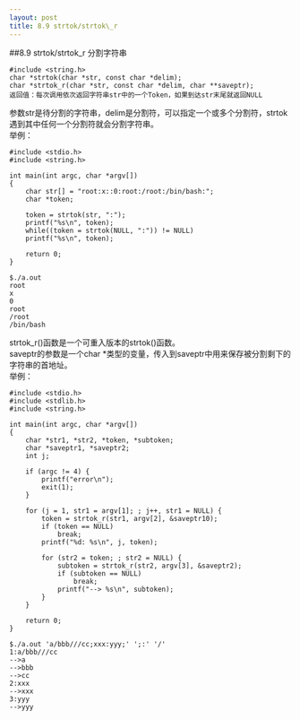 ```yaml
---
layout: post
title: 8.9 strtok/strtok\_r
---
```


##8.9 strtok/strtok\_r
分割字符串

	#include <string.h>
	char *strtok(char *str, const char *delim);
	char *strtok_r(char *str, const char *delim, char **saveptr);
	返回值：每次调用依次返回字符串str中的一个Token，如果到达str末尾就返回NULL

参数str是待分割的字符串，delim是分割符，可以指定一个或多个分割符，strtok遇到其中任何一个分割符就会分割字符串。<br>
举例：

	#include <stdio.h>
	#include <string.h>

	int main(int argc, char *argv[])
	{
		char str[] = "root:x::0:root:/root:/bin/bash:";
		char *token;

		token = strtok(str, ":");
		printf("%s\n", token);
		while((token = strtok(NULL, ":")) != NULL)
		printf("%s\n", token);

		return 0;
	}

	$./a.out
	root
	x
	0
	root
	/root
	/bin/bash

strtok\_r()函数是一个可重入版本的strtok()函数。<br>
saveptr的参数是一个char
\*类型的变量，传入到saveptr中用来保存被分割剩下的字符串的首地址。<br>
举例：

	#include <stdio.h>
	#include <stdlib.h>
	#include <string.h>

	int main(int argc, char *argv[])
	{
		char *str1, *str2, *token, *subtoken;
		char *saveptr1, *saveptr2;
		int j;

		if (argc != 4) {
			printf("error\n");
			exit(1);
		}

		for (j = 1, str1 = argv[1]; ; j++, str1 = NULL) {
			token = strtok_r(str1, argv[2], &saveptr10);
			if (token == NULL)
				break;
			printf("%d: %s\n", j, token);

			for (str2 = token; ; str2 = NULL) {
				subtoken = strtok_r(str2, argv[3], &saveptr2);
				if (subtoken == NULL)
					break;
				printf("--> %s\n", subtoken);
			}
		}

		return 0;
	}

	$./a.out 'a/bbb///cc;xxx:yyy;' ';:' '/'
	1:a/bbb///cc
	-->a
	-->bbb
	-->cc
	2:xxx
	-->xxx
	3:yyy
	-->yyy

